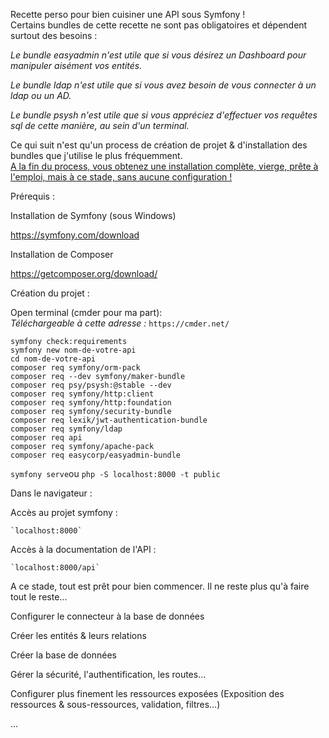 Recette perso pour bien cuisiner une API sous Symfony !<br>
Certains bundles de cette recette ne sont pas obligatoires et dépendent surtout des besoins :

<i>Le bundle easyadmin n'est utile que si vous désirez un Dashboard pour manipuler aisément vos entités.

Le bundle ldap n'est utile que si vous avez besoin de vous connecter à un ldap ou un AD.

Le bundle psysh n'est utile que si vous appréciez d'effectuer vos requêtes sql de cette manière, au sein d'un terminal. </i>


Ce qui suit n'est qu'un process de création de projet & d'installation des bundles que j'utilise le plus fréquemment.<br>
<u>A la fin du process, vous obtenez une installation complète, vierge, prête à l'emploi, mais à ce stade, sans aucune configuration !</u>

Prérequis :

Installation de Symfony (sous Windows)

  https://symfony.com/download

Installation de Composer

  https://getcomposer.org/download/

Création du projet :

Open terminal (cmder pour ma part):<br>
<i>Téléchargeable à cette adresse :</i> `https://cmder.net/`

`symfony check:requirements`<br>
`symfony new nom-de-votre-api`<br>
`cd nom-de-votre-api`<br>
`composer req symfony/orm-pack`<br>
`composer req --dev symfony/maker-bundle`<br>
`composer req psy/psysh:@stable --dev`<br>
`composer req symfony/http:client`<br>
`composer req symfony/http:foundation`<br>
`composer req symfony/security-bundle`<br>
`composer req lexik/jwt-authentication-bundle`<br>
`composer req symfony/ldap`<br>
`composer req api`<br>
`composer req symfony/apache-pack`<br>
`composer req easycorp/easyadmin-bundle`

`symfony serve`ou `php -S localhost:8000 -t public`

Dans le navigateur :

  Accès au projet symfony :
  
    `localhost:8000`

  Accès à la documentation de l'API :
  
    `localhost:8000/api`
    
A ce stade, tout est prêt pour bien commencer. Il ne reste plus qu'à faire tout le reste...

  Configurer le connecteur à la base de données
  
  Créer les entités & leurs relations
  
  Créer la base de données
  
  Gérer la sécurité, l'authentification, les routes... 
  
  Configurer plus finement les ressources exposées (Exposition des ressources & sous-ressources, validation, filtres...)
  
  ...
